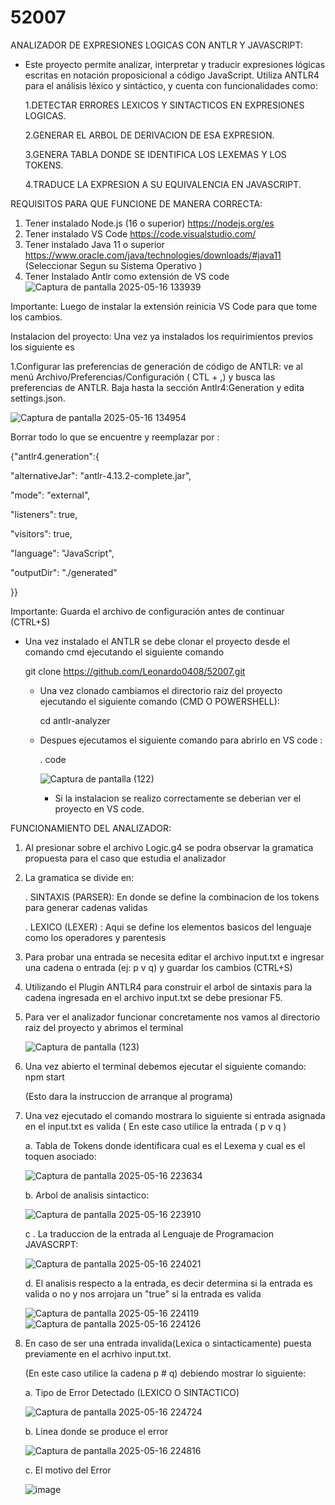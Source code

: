 # 52007
ANALIZADOR DE EXPRESIONES LOGICAS CON ANTLR Y JAVASCRIPT:

- Este proyecto permite analizar, interpretar y traducir expresiones lógicas escritas en notación proposicional a código JavaScript. Utiliza ANTLR4 para el análisis léxico y sintáctico, y     cuenta con funcionalidades como:

   1.DETECTAR ERRORES LEXICOS Y SINTACTICOS EN EXPRESIONES LOGICAS. 

   2.GENERAR EL ARBOL DE DERIVACION DE ESA EXPRESION.

   3.GENERA TABLA DONDE SE IDENTIFICA LOS LEXEMAS Y LOS TOKENS. 

   4.TRADUCE LA EXPRESION A SU EQUIVALENCIA EN JAVASCRIPT. 

REQUISITOS PARA QUE FUNCIONE DE MANERA CORRECTA: 
 1. Tener instalado Node.js (16 o superior)
    https://nodejs.org/es
 2. Tener instalado VS Code
    https://code.visualstudio.com/ 
 3. Tener instalado Java 11 o superior
    https://www.oracle.com/java/technologies/downloads/#java11
    (Seleccionar Segun su Sistema Operativo )  
 5. Tener Instalado Antlr como extensión de VS code
   ![Captura de pantalla 2025-05-16 133939](https://github.com/user-attachments/assets/8e696f89-9d85-4469-9834-737c1bcc28ae)


Importante: Luego de instalar la extensión reinicia VS Code para que tome los cambios.

Instalacion del proyecto: Una vez ya instalados los requirimientos previos los siguiente es

1.Configurar las preferencias de generación de código de ANTLR: ve al menú
Archivo/Preferencias/Configuración ( CTL + ,) y busca las preferencias de ANTLR. Baja hasta
la sección Antlr4:Generation y edita settings.json. 

![Captura de pantalla 2025-05-16 134954](https://github.com/user-attachments/assets/9c548d40-4ea5-42df-a821-58ab552e8dae)
 
 
 Borrar todo lo que se encuentre y reemplazar por : 

{"antlr4.generation":{

"alternativeJar": "antlr-4.13.2-complete.jar",
 
 "mode": "external",
 
 "listeners": true,

 "visitors": true,
 
 "language": "JavaScript",

 "outputDir": "./generated"
 
 }}

  Importante: Guarda el archivo de configuración antes de continuar (CTRL+S)

  - Una vez instalado el ANTLR se debe clonar el proyecto desde el comando cmd ejecutando el siguiente comando

     git clone https://github.com/Leonardo0408/52007.git

    - Una vez clonado cambiamos el directorio raiz del proyecto ejecutando el siguiente comando (CMD O POWERSHELL):

      cd antlr-analyzer
    - Despues ejecutamos el siguiente comando para abrirlo en VS code :

       . code

      ![Captura de pantalla (122)](https://github.com/user-attachments/assets/d8ebca0f-cafe-4da5-9af6-42d4862fa621)


      - Si la instalacion se realizo correctamente se deberian ver el proyecto en VS code.

FUNCIONAMIENTO DEL ANALIZADOR: 
1. Al presionar sobre el archivo Logic.g4 se podra observar la gramatica propuesta para el caso que estudia el analizador
2. La gramatica se divide en:

    . SINTAXIS (PARSER): En donde se define la combinacion de los tokens para generar cadenas validas

    . LEXICO (LEXER) : Aqui se define los elementos basicos del lenguaje como los operadores y parentesis

3. Para probar una entrada se necesita editar el archivo input.txt e ingresar una cadena o entrada (ej: p v q) y guardar los cambios (CTRL+S) 
4. Utilizando el Plugin ANTLR4 para construir el arbol de sintaxis para la cadena ingresada en el archivo input.txt se debe presionar F5.
5. Para ver el analizador funcionar concretamente nos vamos al directorio raiz del proyecto y abrimos el terminal

    ![Captura de pantalla (123)](https://github.com/user-attachments/assets/0fa41148-1d6d-4940-912f-7336d5a2c7aa)


6. Una vez abierto el terminal debemos ejecutar el siguiente comando: npm start

   (Esto dara la instruccion de arranque al programa)

7. Una vez ejecutado el comando mostrara lo siguiente si entrada asignada en el input.txt es valida ( En este caso utilice la entrada ( p v q )

    a. Tabla de Tokens donde identificara cual es el Lexema y cual es el toquen asociado:


    ![Captura de pantalla 2025-05-16 223634](https://github.com/user-attachments/assets/09791943-d56c-42a4-8c30-a6825583a1d5)


    b. Arbol de analisis sintactico:


   ![Captura de pantalla 2025-05-16 223910](https://github.com/user-attachments/assets/896f42f1-1b51-40ed-8a03-88a30e9ef009)

   
    c . La traduccion de la entrada al Lenguaje de Programacion JAVASCRPT:


    ![Captura de pantalla 2025-05-16 224021](https://github.com/user-attachments/assets/cb3de902-66a6-4145-a5c1-6318f0af8625)

   d. El analisis respecto a la entrada, es decir determina si la entrada es valida o no y nos arrojara un "true" si la entrada es valida

    ![Captura de pantalla 2025-05-16 224119](https://github.com/user-attachments/assets/57c7ba11-aab8-495e-ac72-f82cd4faefdc)
  ![Captura de pantalla 2025-05-16 224126](https://github.com/user-attachments/assets/4e1bd1ee-1a41-4b3f-9d2a-5642335e94d9)

9. En caso de ser una entrada invalida(Lexica o sintacticamente) puesta previamente en el acrhivo input.txt.

   (En este caso utilice la cadena p # q) debiendo mostrar lo siguiente:

    a. Tipo de Error Detectado (LEXICO O SINTACTICO) 

      ![Captura de pantalla 2025-05-16 224724](https://github.com/user-attachments/assets/511b9e06-8d72-42bd-918f-582b176f9e3c)


     b. Linea donde se produce el error


      ![Captura de pantalla 2025-05-16 224816](https://github.com/user-attachments/assets/d0de621d-954f-4ab4-aad8-e54a3ab8df1f)

    c. El motivo del Error
  
      ![image](https://github.com/user-attachments/assets/e741ac31-ecbc-427f-b4b9-69007ceb5c41)


 



    
     
